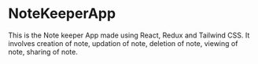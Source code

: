 # NoteKeeperApp
This is the Note keeper App made using React, Redux and Tailwind CSS. It involves creation of note, updation of note, deletion of note, viewing of note, sharing of note.
